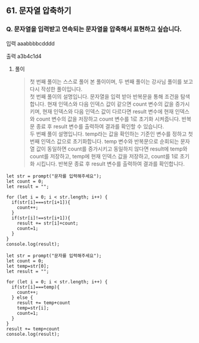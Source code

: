 ## 61. 문자열 압축하기

### Q. 문자열을 입력받고 연속되는 문자열을 압축해서 표현하고 싶습니다.

입력
aaabbbbcdddd

출력
a3b4c1d4

1.  풀이

    > 첫 번째 풀이는 스스로 풀어 본 풀이이며, 두 번째 풀이는 강사님 풀이를 보고 다시 작성한 풀이입니다.  
    > 첫 번째 풀이의 설명입니다. 문자열을 입력 받아 반복문을 통해 조건을 탐색합니다. 현재 인덱스와 다음 인덱스 값이 같으면 count 변수의 값을 증가시키며, 현재 인덱스와 다음 인덱스 값이 다르다면 result 변수에 현재 인덱스와 count 변수의 값을 저장하고 count 변수를 1로 초기화 시켜줍니다. 반복문 종료 후 result 변수를 출력하여 결과를 확인할 수 있습니다.  
    > 두 번째 풀이 설명입니다. temp라는 값을 확인하는 기준인 변수를 정하고 첫 번째 인덱스 값으로 초기화합니다. temp 변수와 반복문으로 순회되는 문자열 값이 동일하면 count를 증가시키고 동일하지 않다면 result에 temp와 count를 저장하고, temp에 현재 인덱스 값을 저장하고, count를 1로 초기화 시킵니다. 반복문 종료 후 result 변수를 출력하여 결과를 확인합니다.

```
let str = prompt("문자를 입력해주세요");
let count = 0;
let result = "";

for (let i = 0; i < str.length; i++) {
  if(str[i]===str[i+1]){
    count++;
  }
  if(str[i]!==str[i+1]){
    result += str[i]+count;
    count=1;
  }
}
console.log(result);
```

```
let str = prompt("문자를 입력해주세요");
let count = 0;
let temp=str[0];
let result = "";

for (let i = 0; i < str.length; i++) {
  if(str[i]===temp){
    count++;
  } else {
    result += temp+count
    temp=str[i];
    count=1;
  }
}
result += temp+count
console.log(result);
```
